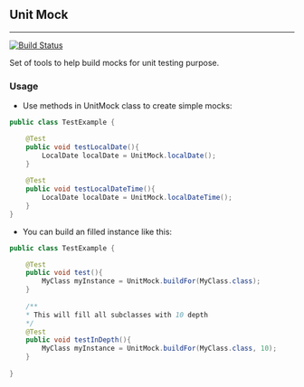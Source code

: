 ## Unit Mock
---
[![Build Status](https://travis-ci.org/fssantana/unit-mock.svg?branch=master)](https://travis-ci.org/fssantana/unit-mock)

Set of tools to help build mocks for unit testing purpose.

### Usage
* Use methods in UnitMock class to create simple mocks:
```java
public class TestExample {

    @Test
    public void testLocalDate(){
        LocalDate localDate = UnitMock.localDate();
    }
    
    @Test
    public void testLocalDateTime(){
        LocalDate localDate = UnitMock.localDateTime();
    }
}

```

* You can build an filled instance like this:
```java
public class TestExample {

    @Test
    public void test(){
        MyClass myInstance = UnitMock.buildFor(MyClass.class);
    }
    
    /**
    * This will fill all subclasses with 10 depth 
    */
    @Test
    public void testInDepth(){
        MyClass myInstance = UnitMock.buildFor(MyClass.class, 10);
    }
    
}
```